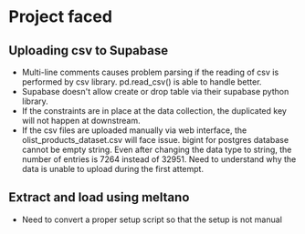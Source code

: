 # Project faced

## Uploading csv to Supabase
- Multi-line comments causes problem parsing if the reading of csv is performed by csv library. pd.read_csv() is able to handle better.
- Supabase doesn't allow create or drop table via their supabase python library.
- If the constraints are in place at the data collection, the duplicated key will not happen at downstream.
- If the csv files are uploaded manually via web interface, the olist_products_dataset.csv will face issue. bigint for postgres database cannot be empty string. Even after changing the data type to string, the number of entries is 7264 instead of 32951. Need to understand why the data is unable to upload during the first attempt.

## Extract and load using meltano
- Need to convert a proper setup script so that the setup is not manual
